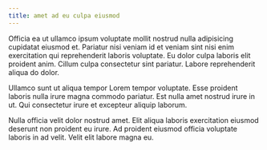 ```yaml
---
title: amet ad eu culpa eiusmod
---
```


Officia ea ut ullamco ipsum voluptate mollit nostrud nulla adipisicing cupidatat eiusmod et. Pariatur nisi veniam id et veniam sint nisi enim exercitation qui reprehenderit laboris voluptate. Eu dolor culpa laboris elit proident anim. Cillum culpa consectetur sint pariatur. Labore reprehenderit aliqua do dolor.

Ullamco sunt ut aliqua tempor Lorem tempor voluptate. Esse proident laboris nulla irure magna commodo pariatur. Est nulla amet nostrud irure in ut. Qui consectetur irure et excepteur aliquip laborum.

Nulla officia velit dolor nostrud amet. Elit aliqua laboris exercitation eiusmod deserunt non proident eu irure. Ad proident eiusmod officia voluptate laboris in ad velit. Velit elit labore magna eu.